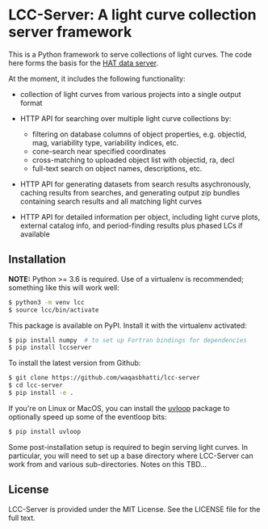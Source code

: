 # LCC-Server: A light curve collection server framework

This is a Python framework to serve collections of light curves. The code here
forms the basis for the [HAT data server](https://data.hatsurveys.org).

At the moment, it includes the following functionality:

- collection of light curves from various projects into a single output format

- HTTP API for searching over multiple light curve collections by:
  - filtering on database columns of object properties, e.g. objectid,
    mag, variability type, variability indices, etc.
  - cone-search near specified coordinates
  - cross-matching to uploaded object list with objectid, ra, decl
  - full-text search on object names, descriptions, etc.

- HTTP API for generating datasets from search results asychronously, caching
  results from searches, and generating output zip bundles containing search
  results and all matching light curves

- HTTP API for detailed information per object, including light curve plots,
  external catalog info, and period-finding results plus phased LCs if available

## Installation

**NOTE:** Python >= 3.6 is required. Use of a virtualenv is recommended;
something like this will work well:

```bash
$ python3 -m venv lcc
$ source lcc/bin/activate
```

This package is available on PyPI. Install it with the virtualenv activated:

```bash
$ pip install numpy  # to set up Fortran bindings for dependencies
$ pip install lccserver
```

To install the latest version from Github:

```bash
$ git clone https://github.com/waqasbhatti/lcc-server
$ cd lcc-server
$ pip install -e .
```

If you're on Linux or MacOS, you can install the
[uvloop](https://github.com/MagicStack/uvloop) package to optionally speed up
some of the eventloop bits:

```bash
$ pip install uvloop
```

Some post-installation setup is required to begin serving light curves. In
particular, you will need to set up a base directory where LCC-Server can work
from and various sub-directories. Notes on this TBD...

## License

LCC-Server is provided under the MIT License. See the LICENSE file for the full
text.
